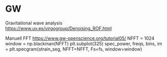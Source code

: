 # GW
Gravitational wave analysis
https://www.uv.es/virgogroup/Denoising_ROF.html

Manuell FFT
https://www.gw-openscience.org/tutorial05/
NFFT = 1024
window = np.blackman(NFFT)
plt.subplot(325)
spec_power, freqs, bins, im = plt.specgram(strain_seg, NFFT=NFFT, Fs=fs, 
                                    window=window)
